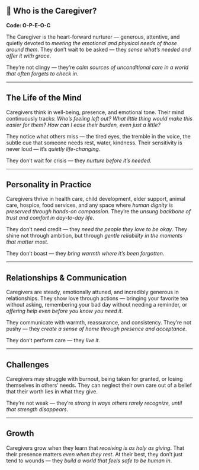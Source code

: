 ## 🫶 Who is the Caregiver?  
**Code: O-P-E-O-C**

The Caregiver is the heart-forward nurturer — generous, attentive, and quietly devoted to *meeting the emotional and physical needs of those around them*. They don’t wait to be asked — they *sense what’s needed and offer it with grace*.

They’re not clingy — they’re *calm sources of unconditional care in a world that often forgets to check in*.

---

## The Life of the Mind

Caregivers think in well-being, presence, and emotional tone. Their mind continuously tracks: *Who’s feeling left out? What little thing would make this easier for them? How can I ease their burden, even just a little?*

They notice what others miss — the tired eyes, the tremble in the voice, the subtle cue that someone needs rest, water, kindness. Their sensitivity is never loud — it’s *quietly life-changing*.

They don’t wait for crisis — they *nurture before it’s needed*.

---

## Personality in Practice

Caregivers thrive in health care, child development, elder support, animal care, hospice, food services, and any space where *human dignity is preserved through hands-on compassion*. They’re the *unsung backbone of trust and comfort in day-to-day life*.

They don’t need credit — they *need the people they love to be okay*. They shine not through ambition, but through *gentle reliability in the moments that matter most*.

They don’t boast — they *bring warmth where it’s been forgotten*.

---

## Relationships & Communication

Caregivers are steady, emotionally attuned, and incredibly generous in relationships. They show love through actions — bringing your favorite tea without asking, remembering your bad day without needing a reminder, or *offering help even before you know you need it*.

They communicate with warmth, reassurance, and consistency. They’re not pushy — they *create a sense of home through presence and acceptance*.

They don’t perform care — they *live it*.

---

## Challenges

Caregivers may struggle with burnout, being taken for granted, or losing themselves in others’ needs. They can neglect their own care out of a belief that their worth lies in what they give.

They’re not weak — they’re *strong in ways others rarely recognize, until that strength disappears*.

---

## Growth

Caregivers grow when they learn that *receiving is as holy as giving*. That their presence matters *even when they rest*. At their best, they don’t just tend to wounds — they *build a world that feels safe to be human in*.
